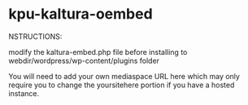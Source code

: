 # kpu-kaltura-oembed

NSTRUCTIONS:

modify the kaltura-embed.php file before installing to webdir/wordpress/wp-content/plugins folder

You will need to add your own mediaspace URL here which may only require you to change the yoursitehere portion if you have a hosted instance.
